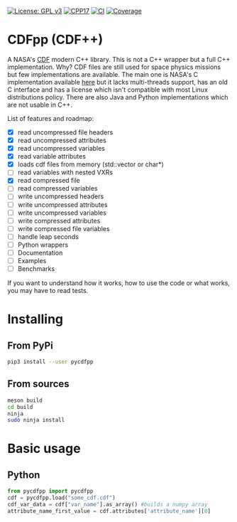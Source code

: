 [![License: GPL v3](https://img.shields.io/badge/License-GPLv3-blue.svg)](https://www.gnu.org/licenses/gpl-3.0)
[![CPP17](https://img.shields.io/badge/Language-C++17-blue.svg)]()
[![CI](https://github.com/SciQLop/CDFpp/workflows/C//C++%20CI/badge.svg)](https://github.com/SciQLop/CDFpp/actions?query=workflow%3A%22C%2FC%2B%2B+CI%22)
[![Coverage](https://codecov.io/gh/SciQLop/CDFpp/coverage.svg?branch=master)](https://codecov.io/gh/SciQLop/CDFpp/branch/master)

# CDFpp (CDF++)
A NASA's [CDF](https://cdf.gsfc.nasa.gov/) modern C++ library. 
This is not a C++ wrapper but a full C++ implementation.
Why? CDF files are still used for space physics missions but few implementations are available.
The main one is NASA's C implementation available [here](https://cdf.gsfc.nasa.gov/) but it lacks multi-threads support, has an old C interface and has a license which isn't compatible with most Linux distributions policy.
There are also Java and Python implementations which are not usable in C++.

List of features and roadmap:

- [x] read uncompressed file headers
- [x] read uncompressed attributes
- [x] read uncompressed variables
- [x] read variable attributes
- [x] loads cdf files from memory (std::vector<char> or char*)
- [ ] read variables with nested VXRs
- [x] read compressed file
- [ ] read compressed variables
- [ ] write uncompressed headers
- [ ] write uncompressed attributes
- [ ] write uncompressed variables
- [ ] write compressed attributes
- [ ] write compressed file variables
- [ ] handle leap seconds
- [ ] Python wrappers
- [ ] Documentation
- [ ] Examples
- [ ] Benchmarks

If you want to understand how it works, how to use the code or what works, you may have to read tests.

# Installing

## From PyPi

```bash
pip3 install --user pycdfpp
```

## From sources

```bash
meson build
cd build
ninja
sudo ninja install
```

# Basic usage

## Python

```python
from pycdfpp import pycdfpp
cdf = pycdfpp.load("some_cdf.cdf")
cdf_var_data = cdf["var_name"].as_array() #builds a numpy array
attribute_name_first_value = cdf.attributes['attribute_name'][0]
```
